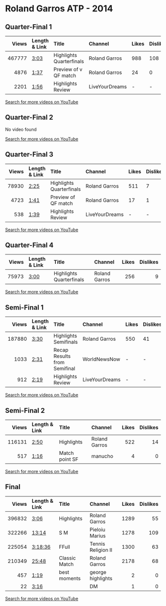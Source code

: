 
# Roland Garros ATP - 2014
    
## Quarter-Final 1
|   Views | Length & Link                                       | Title                      | Channel        | Likes   | Dislikes   |
|--------:|:----------------------------------------------------|:---------------------------|:---------------|:--------|:-----------|
|  467777 | [3:03](https://www.youtube.com/watch?v=4P-z3Ti-Kq8) | Highlights   Quarterfinals | Roland Garros  | 988     | 108        |
|    4876 | [1:37](https://www.youtube.com/watch?v=--HScfP78QE) | Preview of  v  QF match    | Roland Garros  | 24      | 0          |
|    2201 | [1:56](https://www.youtube.com/watch?v=L5eVE8nZHyo) | Highlights  Review         | LiveYourDreams | -       | -          |

[Search for more videos on YouTube](https://www.youtube.com/results?search_query=%22roland+garros%22+%22Sharapova%22+%22Muguruza%22+%222014%22+%22highlights%22)     

## Quarter-Final 2
No video found

[Search for more videos on YouTube](https://www.youtube.com/results?search_query=%22roland+garros%22+%22Bouchard%22+%22Navarro%22+%222014%22+%22highlights%22)     

## Quarter-Final 3
|   Views | Length & Link                                       | Title                      | Channel        | Likes   | Dislikes   |
|--------:|:----------------------------------------------------|:---------------------------|:---------------|:--------|:-----------|
|   78930 | [2:25](https://www.youtube.com/watch?v=z-OB7d_KgGs) | Highlights   Quarterfinals | Roland Garros  | 511     | 7          |
|    4723 | [1:41](https://www.youtube.com/watch?v=nU0INNQWtDA) | Preview of  QF match       | Roland Garros  | 17      | 1          |
|     538 | [1:39](https://www.youtube.com/watch?v=MSXDuG_6zBg) | Highlights  Review         | LiveYourDreams | -       | -          |

[Search for more videos on YouTube](https://www.youtube.com/results?search_query=%22roland+garros%22+%22Halep%22+%22Kuznetsova%22+%222014%22+%22highlights%22)     

## Quarter-Final 4
|   Views | Length & Link                                       | Title                      | Channel       |   Likes |   Dislikes |
|--------:|:----------------------------------------------------|:---------------------------|:--------------|--------:|-----------:|
|   75973 | [3:00](https://www.youtube.com/watch?v=4bPpiArMKzs) | Highlights   Quarterfinals | Roland Garros |     256 |          9 |

[Search for more videos on YouTube](https://www.youtube.com/results?search_query=%22roland+garros%22+%22Petkovic%22+%22Errani%22+%222014%22+%22highlights%22)     

## Semi-Final 1
|   Views | Length & Link                                       | Title                           | Channel        | Likes   | Dislikes   |
|--------:|:----------------------------------------------------|:--------------------------------|:---------------|:--------|:-----------|
|  187880 | [3:30](https://www.youtube.com/watch?v=tvh7-P9jyXo) | Highlights   Semifinals         | Roland Garros  | 550     | 41         |
|    1033 | [2:31](https://www.youtube.com/watch?v=Vs8Z5UBwpBs) | Recap Results from    Semifinal | WorldNewsNow   | -       | -          |
|     912 | [2:19](https://www.youtube.com/watch?v=dsc9jhFtXK8) | Highlights  Review              | LiveYourDreams | -       | -          |

[Search for more videos on YouTube](https://www.youtube.com/results?search_query=%22roland+garros%22+%22Sharapova%22+%22Bouchard%22+%222014%22+%22highlights%22)     

## Semi-Final 2
|   Views | Length & Link                                       | Title            | Channel       |   Likes |   Dislikes |
|--------:|:----------------------------------------------------|:-----------------|:--------------|--------:|-----------:|
|  116131 | [2:50](https://www.youtube.com/watch?v=PpGuqCeFbX0) | Highlights       | Roland Garros |     522 |         14 |
|     517 | [1:16](https://www.youtube.com/watch?v=ibRWua-1oRg) | Match point   SF | manucho       |       4 |          0 |

[Search for more videos on YouTube](https://www.youtube.com/results?search_query=%22roland+garros%22+%22Halep%22+%22Petkovic%22+%222014%22+%22highlights%22)     

## Final
|   Views | Length & Link                                          | Title         | Channel            |   Likes |   Dislikes |
|--------:|:-------------------------------------------------------|:--------------|:-------------------|--------:|-----------:|
|  396832 | [3:06](https://www.youtube.com/watch?v=nfuDPWS3q1I)    | Highlights    | Roland Garros      |    1289 |         55 |
|  322266 | [13:14](https://www.youtube.com/watch?v=-fBI31_AlyU)   | S   M         | Pieloiu Marius     |    1278 |        109 |
|  225054 | [3:18:36](https://www.youtube.com/watch?v=L7f8QWWOnIc) | FFull         | Tennis Religion II |    1300 |         63 |
|  210349 | [25:48](https://www.youtube.com/watch?v=YmcJar7NYbE)   | Classic Match | Roland Garros      |    2178 |         68 |
|     457 | [1:19](https://www.youtube.com/watch?v=HFcY-IaIJ2E)    | best moments  | george highlights  |       2 |          0 |
|      22 | [3:16](https://www.youtube.com/watch?v=E23xRPjdzgg)    |               | DM                 |       1 |          0 |

[Search for more videos on YouTube](https://www.youtube.com/results?search_query=%22roland+garros%22+%22Sharapova%22+%22Halep%22+%222014%22+%22highlights%22)     
